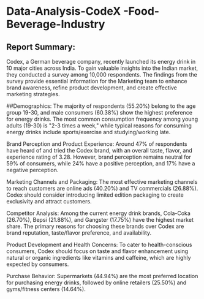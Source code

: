 # Data-Analysis-CodeX -Food-Beverage-Industry
## Report Summary:

Codex, a German beverage company, recently launched its energy drink in 10 major cities across India. To gain valuable insights into the Indian market, they conducted a survey among 10,000 respondents. The findings from the survey provide essential information for the Marketing team to enhance brand awareness, refine product development, and create effective marketing strategies.

##Demographics:
The majority of respondents (55.20%) belong to the age group 19-30, and male consumers (60.38%) show the highest preference for energy drinks. The most common consumption frequency among young adults (19-30) is "2-3 times a week," while typical reasons for consuming energy drinks include sports/exercise and studying/working late.

Brand Perception and Product Experience:
Around 47% of respondents have heard of and tried the Codex brand, with an overall taste, flavor, and experience rating of 3.28. However, brand perception remains neutral for 59% of consumers, while 24% have a positive perception, and 17% have a negative perception.

Marketing Channels and Packaging:
The most effective marketing channels to reach customers are online ads (40.20%) and TV commercials (26.88%). Codex should consider introducing limited edition packaging to create exclusivity and attract customers.

Competitor Analysis:
Among the current energy drink brands, Cola-Coka (26.70%), Bepsi (21.88%), and Gangster (17.75%) have the highest market share. The primary reasons for choosing these brands over Codex are brand reputation, taste/flavor preference, and availability.

Product Development and Health Concerns:
To cater to health-conscious consumers, Codex should focus on taste and flavor enhancement using natural or organic ingredients like vitamins and caffeine, which are highly expected by consumers.

Purchase Behavior:
Supermarkets (44.94%) are the most preferred location for purchasing energy drinks, followed by online retailers (25.50%) and gyms/fitness centers (14.64%).
